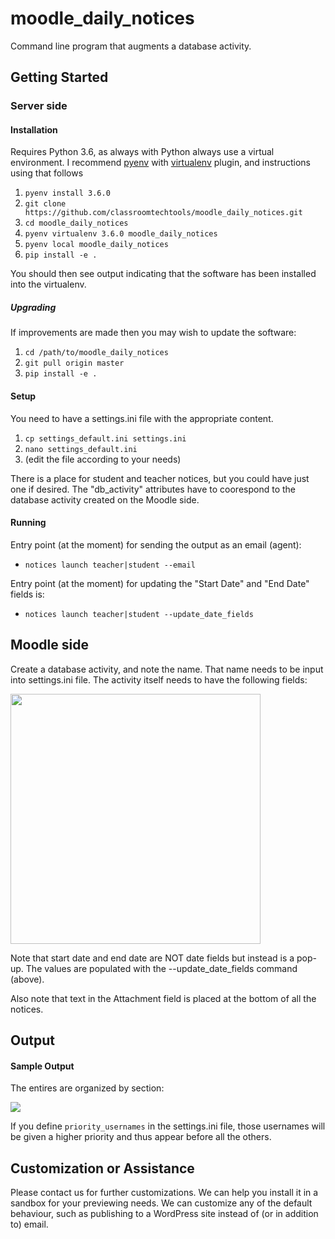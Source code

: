 # moodle_daily_notices

Command line program that augments a database activity. 

## Getting Started

### Server side

#### Installation

Requires Python 3.6, as always with Python always use a virtual environment. I recommend [pyenv](https://github.com/pyenv/pyenv) with [virtualenv](https://github.com/pyenv/pyenv-virtualenv) plugin, and instructions using that follows

1. `pyenv install 3.6.0`
1. `git clone https://github.com/classroomtechtools/moodle_daily_notices.git`
1. `cd moodle_daily_notices`
1. `pyenv virtualenv 3.6.0 moodle_daily_notices`
1. `pyenv local moodle_daily_notices`
1. `pip install -e .`

You should then see output indicating that the software has been installed into the virtualenv. 

##### Upgrading

If improvements are made then you may wish to update the software:

1. `cd /path/to/moodle_daily_notices`
1. `git pull origin master`
1. `pip install -e .`

#### Setup

You need to have a settings.ini file with the appropriate content.

1. `cp settings_default.ini settings.ini`
1. `nano settings_default.ini`
1. (edit the file according to your needs)

There is a place for student and teacher notices, but you could have just one if desired. The "db_activity" attributes have to coorespond to the database activity created on the Moodle side. 

#### Running

Entry point (at the moment) for sending the output as an email (agent):

- `notices launch teacher|student --email`

Entry point (at the moment) for updating the "Start Date" and "End Date" fields is:

- `notices launch teacher|student --update_date_fields`

## Moodle side

Create a database activity, and note the name. That name needs to be input into settings.ini file. The activity itself needs to have the following fields:

<img src="http://classroomtechtools.github.io/moodle_daily_notices/fields.png" width="400" />

Note that start date and end date are NOT date fields but instead is a pop-up. The values are populated with the --update_date_fields command (above).

Also note that text in the Attachment field is placed at the bottom of all the notices.

## Output

#### Sample Output

The entires are organized by section:

<img src="http://classroomtechtools.github.io/moodle_daily_notices/notices_sample.png" />

If you define `priority_usernames` in the settings.ini file, those usernames will be given a higher priority and thus appear before all the others.

## Customization or Assistance

Please contact us for further customizations. We can help you install it in a sandbox for your previewing needs. We can customize any of the default behaviour, such as publishing to a WordPress site instead of (or in addition to) email.

